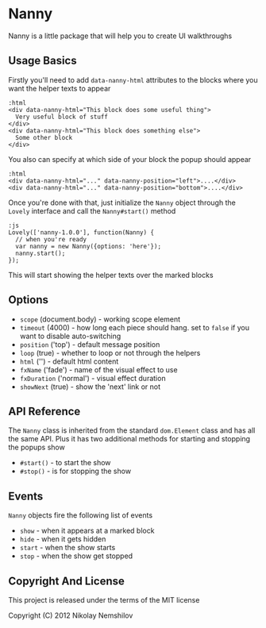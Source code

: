 # Nanny

Nanny is a little package that will help you to create UI walkthroughs

## Usage Basics

Firstly you'll need to add `data-nanny-html` attributes to the blocks where you want
the helper texts to appear

    :html
    <div data-nanny-html="This block does some useful thing">
      Very useful block of stuff
    </div>
    <div data-nanny-html="This block does something else">
      Some other block
    </div>

You also can specify at which side of your block the popup should appear

    :html
    <div data-nanny-html="..." data-nanny-position="left">....</div>
    <div data-nanny-html="..." data-nanny-position="bottom">....</div>

Once you're done with that, just initialize the `Nanny` object through the `Lovely`
interface and call the `Nanny#start()` method

    :js
    Lovely(['nanny-1.0.0'], function(Nanny) {
      // when you're ready
      var nanny = new Nanny({options: 'here'});
      nanny.start();
    });

This will start showing the helper texts over the marked blocks

## Options

 * `scope`      (document.body)  - working scope element
 * `timeout`    (4000)           - how long each piece should hang. set to `false` if you want to disable auto-switching
 * `position`   ('top')          - default message position
 * `loop`       (true)           - whether to loop or not through the helpers
 * `html`       ('')             - default html content
 * `fxName`     ('fade')         - name of the visual effect to use
 * `fxDuration` ('normal')       - visual effect duration
 * `showNext`   (true)           - show the 'next' link or not

## API Reference

The `Nanny` class is inherited from the standard `dom.Element` class and has all the same API.
Plus it has two additional methods for starting and stopping the popups show

 * `#start()` - to start the show
 * `#stop()` - is for stopping the show

## Events

`Nanny` objects fire the following list of events

 * `show` - when it appears at a marked block
 * `hide` - when it gets hidden
 * `start` - when the show starts
 * `stop` - when the show get stopped



## Copyright And License

This project is released under the terms of the MIT license

Copyright (C) 2012 Nikolay Nemshilov